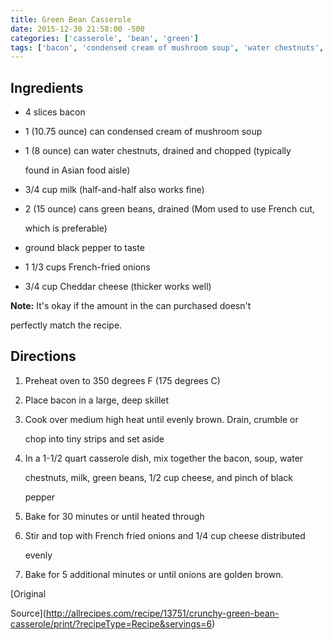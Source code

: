 ```yaml
---
title: Green Bean Casserole
date: 2015-12-30 21:58:00 -500
categories: ['casserole', 'bean', 'green']
tags: ['bacon', 'condensed cream of mushroom soup', 'water chestnuts', 'milk', 'green beans', 'ground black pepper', 'French-fried onions', 'Cheddar cheese', 'Preheat', 'Place', 'Cook', 'Mix', 'Bake', 'Stir', 'Top']
---
```


## Ingredients

-   4 slices bacon
-   1 (10.75 ounce) can condensed cream of mushroom soup
-   1 (8 ounce) can water chestnuts, drained and chopped (typically
    found in Asian food aisle)
-   3/4 cup milk (half-and-half also works fine)
-   2 (15 ounce) cans green beans, drained (Mom used to use French cut,
    which is preferable)
-   ground black pepper to taste
-   1 1/3 cups French-fried onions
-   3/4 cup Cheddar cheese (thicker works well)

**Note:** It\'s okay if the amount in the can purchased doesn\'t
perfectly match the recipe.

## Directions

1.  Preheat oven to 350 degrees F (175 degrees C)
2.  Place bacon in a large, deep skillet
3.  Cook over medium high heat until evenly brown. Drain, crumble or
    chop into tiny strips and set aside
4.  In a 1-1/2 quart casserole dish, mix together the bacon, soup, water
    chestnuts, milk, green beans, 1/2 cup cheese, and pinch of black
    pepper
5.  Bake for 30 minutes or until heated through
6.  Stir and top with French fried onions and 1/4 cup cheese distributed
    evenly
7.  Bake for 5 additional minutes or until onions are golden brown.

[Original
Source](http://allrecipes.com/recipe/13751/crunchy-green-bean-casserole/print/?recipeType=Recipe&servings=6)
